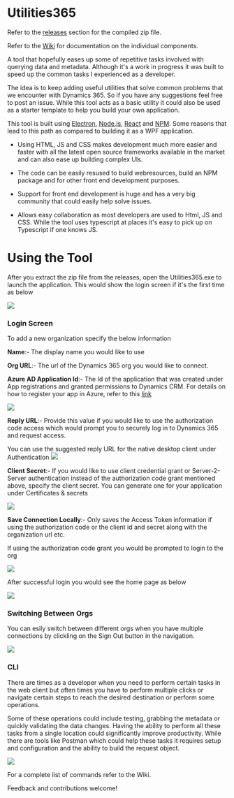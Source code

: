 # Utilities365

Refer to the [releases](https://github.com/ramarao9/Utilities/releases) section for the compiled zip file.

Refer to the [Wiki](https://github.com/ramarao9/Utilities365/wiki) for documentation on the individual components. 

A tool that hopefully eases up some of repetitive tasks involved with querying data and metadata. Although it's a work in progress it was built to speed up the common tasks I experienced as a developer. 

The idea is to keep adding useful utilities that solve common problems that we encounter with Dynamics 365. So if you have any suggestions feel free to post an issue. While this tool acts as a basic utility it could also be used as a starter template to help you build your own application.

This tool is built using [Electron](https://electronjs.org/), [Node.js](https://nodejs.org/en/), [React](https://reactjs.org/) and [NPM](https://www.npmjs.com/). Some reasons that lead to this path as compared to building it as a WPF application.

- Using HTML, JS and CSS makes development much more easier and faster with all the latest open source frameworks available in the market and can also ease up building complex UIs.

- The code can be easily resused to build webresources, build an NPM package and for other front end development purposes.

- Support for front end development is huge and has a very big community that could easily help solve issues.

- Allows easy collaboration as most developers are used to Html, JS and CSS. While the tool uses typescript at places it's easy to pick up on Typescript if one knows JS.


# Using the Tool

After you extract the zip file from the releases, open the Utilities365.exe to launch the application. This would show the login screen if it's the first time as below

![](https://ramarao.blob.core.windows.net/utilities365/LoginScreen.jpg)



### Login Screen

To add a new organization specify the below information

**Name**:- The display name you would like to use

**Org URL**:- The url of the Dynamics 365 org you would like to connect.

**Azure AD Application Id**:- The Id of the application that was created under App registrations and granted permissions to Dynamics CRM. For details on how to register your app in Azure, refer to this [link](https://docs.microsoft.com/en-us/azure/active-directory/develop/quickstart-register-app)

![](https://ramarao.blob.core.windows.net/utilities365/D365PermissionsForApp.jpg)

**Reply URL**:- Provide this value if you would like to use the authorization code access which would prompt you to securely log in to Dynamics 365 and request access.

You can use the suggested reply URL for the native desktop client under Authentication
![](https://ramarao.blob.core.windows.net/utilities365/ReplyUrlForApp.jpg)

**Client Secret**:- If you would like to use client credential grant or Server-2-Server authentication instead of the authorization code grant mentioned above, specify the client secret. You can generate one for your application under Certificates & secrets

![](https://ramarao.blob.core.windows.net/utilities365/ClientSecretForApp.jpg)


**Save Connection Locally**:- Only saves the Access Token information if using the authorization code or the client id and secret along with the organization url etc.


If using the authorization code grant you would be prompted to login to the org

![](https://ramarao.blob.core.windows.net/utilities365/D365LoginPrompt.jpg)

After successful login you would see the home page as below

![](https://ramarao.blob.core.windows.net/utilities365/HomePage.jpg)


### Switching Between Orgs

You can esily switch between different orgs when you have multiple connections by clickling on the Sign Out button in the navigation.

![](https://ramarao.blob.core.windows.net/utilities365/SignOut.jpg)


### CLI

There are times as a developer when you need to perform certain tasks in the web client but often times you have to perform multiple clicks or navigate certain steps to reach the desired destination or perform some operations. 

Some of these operations could include testing, grabbing the metadata or quickly validating the data changes. Having the ability to perform all these tasks from a single location could significantly improve productivity. While there are tools like Postman which could help these tasks it requires setup and configuration and the ability to build the request object. 


![](https://ramarao.blob.core.windows.net/utilities365/SampleQuery.jpg)

For a complete list of commands refer to the Wiki.

Feedback and contributions welcome!
